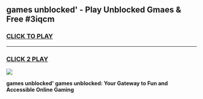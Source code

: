 
## games unblocked' - Play Unblocked Gmaes & Free #3iqcm
<h3>
<a href="https://news.freeplayer.one?title=games_unblocked'&ref=24F">CLICK TO PLAY</a></h3>
<hr>

<h3>
<a href="https://news.freeplayer.one?title=games_unblocked'&ref=24F">CLICK 2 PLAY</a>
  
</h3>

<a href="https://news.freeplayer.one?title=games_unblocked'&ref=24F/"><img src="https://clearcache.store/games.png"></a>


**games unblocked' games unblocked: Your Gateway to Fun and Accessible Online Gaming**
